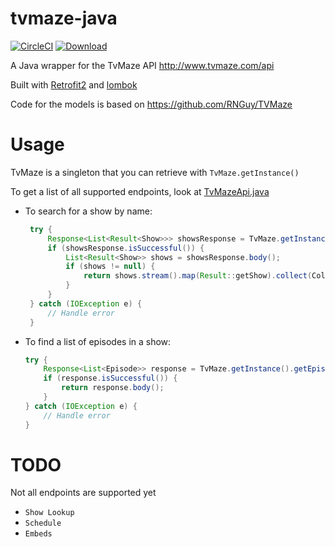 # tvmaze-java

[![CircleCI](https://circleci.com/gh/rahulpopuri/tvmaze-java/tree/master.svg?style=svg)](https://circleci.com/gh/rahulpopuri/tvmaze-java/tree/master)
[ ![Download](https://api.bintray.com/packages/bubblewrapstudios/tvmaze-java/ca.bubblewrapstudios.tvmaze/images/download.svg?version=0.1) ](https://bintray.com/bubblewrapstudios/tvmaze-java/ca.bubblewrapstudios.tvmaze/0.1/link)

A Java wrapper for the TvMaze API 
http://www.tvmaze.com/api

Built with [Retrofit2](http://square.github.io/retrofit/) and [lombok](https://projectlombok.org/)


Code for the models is based on https://github.com/RNGuy/TVMaze


# Usage
TvMaze is a singleton that you can retrieve with `TvMaze.getInstance()`

To get a list of all supported endpoints, look at [TvMazeApi.java](https://github.com/rahulpopuri/tvmaze-java/blob/master/src/main/java/ca/bubblewrapstudios/tvmaze/TvMazeAPI.java)

- To search for a show by name:

    ```java
     try {
         Response<List<Result<Show>>> showsResponse = TvMaze.getInstance().searchShows(name).execute();
         if (showsResponse.isSuccessful()) {
             List<Result<Show>> shows = showsResponse.body();
             if (shows != null) {
                 return shows.stream().map(Result::getShow).collect(Collectors.toList());
             }
         }
     } catch (IOException e) {
         // Handle error
     }
    ```

- To find a list of episodes in a show:

    ```java
    try {
        Response<List<Episode>> response = TvMaze.getInstance().getEpisodes(id).execute();
        if (response.isSuccessful()) {
            return response.body();
        }
    } catch (IOException e) {
        // Handle error
    }
    ```

# TODO
Not all endpoints are supported yet
- `Show Lookup`
- `Schedule`
- `Embeds`